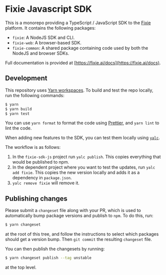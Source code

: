 # Fixie Javascript SDK

This is a monorepo providing a TypeScript / JavaScript SDK to the
[Fixie](https://fixie.ai) platform. It contains the following packages:

- `fixie`: A NodeJS SDK and CLI.
- `fixie-web`: A browser-based SDK.
- `fixie-common`: A shared package containing code used by both the
  NodeJS and browser SDKs.

Full documentation is provided at [https://fixie.ai/docs](https://fixie.ai/docs).

## Development

This repository uses [Yarn workspaces](https://classic.yarnpkg.com/en/docs/workspaces/). To build and test the repo locally, run the following
commands:

```bash
$ yarn
$ yarn build
$ yarn test
```

You can use `yarn format` to format the code using [Prettier](https://prettier.io/), and `yarn lint` to lint the code.

When adding new features to the SDK, you can test them locally using [`yalc`](https://github.com/wclr/yalc).

The workflow is as follows:

1. In the `fixie-sdk-js` project run `yalc publish`. This copies everything that would be published to npm.
1. In the dependent project where you want to test the updates, run `yalc add fixie`. This copies the new version locally and adds it as a dependency in `package.json`.
1. `yalc remove fixie` will remove it.

## Publishing changes

Please submit a `changeset` file along with your PR, which is used to automatically bump package
versions and publish to `npm`. To do this, run:

```bash
$ yarn changeset 
```

at the root of this tree, and follow the instructions to select which packages should
get a version bump. Then `git commit` the resulting `changeset` file.

You can then publish the changesets by running:

```bash
$ yarn changeset publish --tag unstable
```

at the top level.
